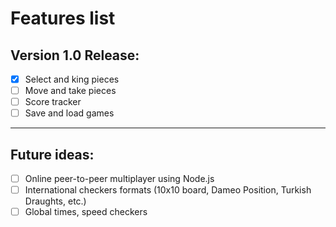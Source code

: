 # Features list
## Version 1.0 Release:

- [x] Select and king pieces  
- [ ] Move and take pieces  
- [ ] Score tracker  
- [ ] Save and load games  

***

## Future ideas:

- [ ] Online peer-to-peer multiplayer using Node.js  
- [ ] International checkers formats (10x10 board, Dameo Position, Turkish Draughts, etc.)  
- [ ] Global times, speed checkers  